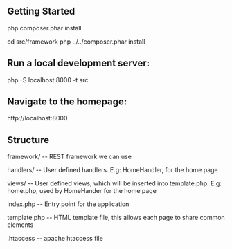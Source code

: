 Getting Started
-------------------------

php composer.phar install

cd src/framework
php ../../composer.phar install

Run a local development server:
------------------------

php -S localhost:8000 -t src

Navigate to the homepage:
--------------------------
http://localhost:8000

Structure
-------------------------

framework/ -- REST framework we can use

handlers/ -- User defined handlers. E.g: HomeHandler, for the home page

views/ -- User defined views, which will be inserted into template.php. E.g: home.php, used by HomeHander for the home page

index.php -- Entry point for the application

template.php -- HTML template file, this allows each page to share common elements

.htaccess -- apache htaccess file
